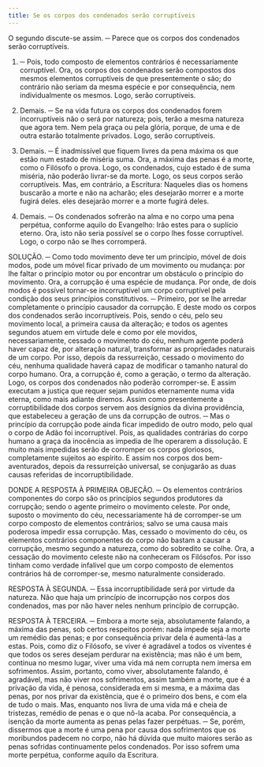 ```yaml
---
title: Se os corpos dos condenados serão corruptíveis
---
```


O segundo discute-se assim. ─ Parece que os corpos dos condenados serão corruptíveis.  

1. ─ Pois, todo composto de elementos contrários é necessariamente corruptível. Ora, os corpos dos condenados serão compostos dos mesmos elementos corruptíveis de que presentemente o são; do contrário não seriam da mesma espécie e por consequência, nem individualmente os mesmos. Logo, serão corruptíveis.  

2. Demais. ─ Se na vida futura os corpos dos condenados forem incorruptíveis não o será por natureza; pois, terão a mesma natureza que agora tem. Nem pela graça ou pela glória, porque, de uma e de outra estarão totalmente privados. Logo, serão corruptíveis. 

3. Demais. ─ É inadmissível que fiquem livres da pena máxima os que estão num estado de miséria suma. Ora, a máxima das penas é a morte, como o Filósofo o prova. Logo, os condenados, cujo estado é de suma miséria, não poderão livrar-se da morte. Logo, os seus corpos serão corruptíveis.  Mas, em contrário, a Escritura: Naqueles dias os homens buscarão a morte e não na acharão; eles desejarão morrer e a morte fugirá deles. eles desejarão morrer e a morte fugirá deles.  

2. Demais. ─ Os condenados sofrerão na alma e no corpo uma pena perpétua, conforme aquilo do Evangelho: Irão estes para o suplício eterno. Ora, isto não seria possível se o corpo lhes fosse corruptível. Logo, o corpo não se lhes corromperá.  

SOLUÇÃO. ─ Como todo movimento deve ter um princípio, móvel de dois modos, pode um móvel ficar privado de um movimento ou mudança: por lhe faltar o princípio motor ou por encontrar um obstáculo o princípio do movimento. Ora, a corrupção é uma espécie de mudança. Por onde, de dois modos é possível tornar-se incorruptível um corpo corruptível pela condição dos seus princípios constitutivos. ─ Primeiro, por se lhe arredar completamente o princípio causador da corrupção. E deste modo os corpos dos condenados serão incorruptíveis. Pois, sendo o céu, pelo seu movimento local, a primeira causa da alteração; e todos os agentes segundos atuem em virtude dele e como por ele movidos, necessariamente, cessado o movimento do céu, nenhum agente poderá haver capaz de, por alteração natural, transformar as propriedades naturais de um corpo. Por isso, depois da ressurreição, cessado o movimento do céu, nenhuma qualidade haverá capaz de modificar o tamanho natural do corpo humano. Ora, a corrupção é, como a geração, o termo da alteração. Logo, os corpos dos condenados não poderão corromper-se. E assim executam a justiça que requer sejam punidos eternamente numa vida eterna, como mais adiante diremos. Assim como presentemente a corruptibilidade dos corpos servem aos desígnios da divina providência, que estabeleceu a geração de uns da corrupção de outros. ─ Mas o princípio da corrupção pode ainda ficar impedido de outro modo, pelo qual o corpo de Adão foi incorruptível. Pois, as qualidades contrárias do corpo humano a graça da inocência as impedia de lhe operarem a dissolução. E muito mais impedidas serão de corromper os corpos gloriosos, completamente sujeitos ao espírito. E assim nos corpos dos bem-aventurados, depois da ressurreição universal, se conjugarão as duas causas referidas de incorruptibilidade.  

DONDE A RESPOSTA À PRIMEIRA OBJEÇÃO. ─ Os elementos contrários componentes do corpo são os princípios segundos produtores da corrupção; sendo o agente primeiro o movimento celeste. Por onde, suposto o movimento do céu, necessariamente há de corromper-se um corpo composto de elementos contrários; salvo se uma causa mais poderosa impedir essa corrupção. Mas, cessado o movimento do céu, os elementos contrários componentes do corpo não bastam a causar a corrupção, mesmo segundo a natureza, como do sobredito se colhe. Ora, a cessação do movimento celeste não na conheceram os Filósofos. Por isso tinham como verdade infalível que um corpo composto de elementos contrários há de corromper-se, mesmo naturalmente considerado.  

RESPOSTA À SEGUNDA. ─ Essa incorruptibilidade será por virtude da natureza. Não que haja um princípio de incorrupção nos corpos dos condenados, mas por não haver neles nenhum princípio de corrupção.  

RESPOSTA À TERCEIRA. ─ Embora a morte seja, absolutamente falando, a máxima das penas, sob certos respeitos porém: nada impede seja a morte um remédio das penas; e por consequência privar dela é aumentá-las a estas. Pois, como diz o Filósofo, se viver é agradável a todos os viventes é que todos os seres desejam perdurar na existência; mas não é um bem, continua no mesmo lugar, viver uma vida má nem corrupta nem imersa em sofrimentos. Assim, portanto, como viver, absolutamente falando, é agradável, mas não viver nos sofrimentos, assim também a morte, que é a privação da vida, é penosa, considerada em si mesma, e a máxima das penas, por nos privar da existência, que é o primeiro dos bens, e com ela de tudo o mais. Mas, enquanto nos livra de uma vida má e cheia de tristezas, remédio de penas e o que nô-la acaba. Por consequência, a isenção da morte aumenta as penas pelas fazer perpétuas. ─ Se, porém, dissermos que a morte é uma pena por causa dos sofrimentos que os moribundos padecem no corpo, não há dúvida que muito maiores serão as penas sofridas continuamente pelos condenados. Por isso sofrem uma morte perpétua, conforme aquilo da Escritura.